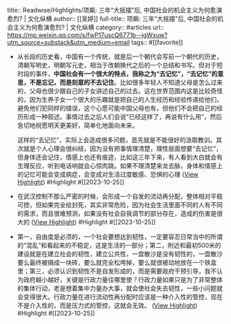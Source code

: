 title:: Readwise/Highlights/项飙: 三年“大摇摆”后, 中国社会的机会主义为何愈演愈烈? | 文化纵横
author:: [[吴婷]]
full-title:: 项飙: 三年“大摇摆”后, 中国社会的机会主义为何愈演愈烈? | 文化纵横
category:: #articles
url:: https://mp.weixin.qq.com/s/fwP17uscQ6771b--jgWxuw?utm_source=substack&utm_medium=email
tags:: #[[favorite]]

- 从长段的历史看，中国有一个传统，就是后一个朝代会写前一个朝代的历史，清朝写明史，明朝写元史，相当于改朝换代之后的一个总结和书写。但对于短时段的事件，**中国社会有一个很大的特点，我称之为“去记忆”，“去记忆”的意思，不是忘记，而是刻意的不去记住**。比如很多年轻人不知道父母是怎么过来的，父母也很少跟自己的子女讲述自己的过去。这在世界范围内这是比较奇怪的，因为生养子女一个很大的乐趣就是把自己的人生经历和经验传递给他们，避免他们犯同样的错误，这个心愿可能中国父母也有，但他们不会把自己的经历形成一种叙述。事情过去之后人们会说“已经这样了，再说有什么用”，然后急切地祝愿明天更美好，简单化地面向未来。
  
  
  
  这样的“去记忆”，实际上会造成很多问题，首先就是不能很好的汲取教训。其次就是个人心理会很纠结，因为没有把事情理清楚，理性层面想要“去记忆”，但身体还会记住，情感上也还有痕迹，比如这三年下来，有人看到大白就会有生理反应，听到电话响就会心惊肉跳。如果不理清楚来龙去脉，身体和情感上的记忆可能会变成病症，会变成对生活过度敏感、恐惧的心理 ([View Highlight](https://read.readwise.io/read/01hdjfdzrb6gfe9xyyyq2p1ftn)) #Highlight #[[2023-10-25]]
- 在武汉控制不那么严密的时候，会形成一个自发的流动再分配，整体相对平稳可控，但如果完全给封死，其实非常危险，因为社会生活里面不同的人有不同的需求，而且很难预测，如果没有社会自我调节的部分存在，造成的伤害是很大的 ([View Highlight](https://read.readwise.io/read/01hdjfetbx2havebzztvy8d89y)) #Highlight #[[2023-10-25]]
- 第一，自由度是必须的，一个社会要想达到韧性，一定要容忍日常当中的所谓的“混乱”和看起来的不稳定，这是生活的一部分；第二，附近和最初500米的建设就是在建立社会的韧性，建立公共性，一盘散沙是没有韧性的，一盘散沙要么最终被搞成一块砖，要么就完全松垮掉，要么就很被动地放在一个铁盒里；第三，必须认识到韧性不是自发形成的，而是需要政府干预引导，我不认为政府越小越好，关键是行政力量往哪里使？行政力量如果只是为了非常整体的集体行动，老是想着集中力量办大事，就会使社会失去韧性，一些小问题就会变得很大。行政力量在进行流动性再分配时应该是一种介入性的管控，现在不是介入性的，而是压力式的管控，这就会无效。 ([View Highlight](https://read.readwise.io/read/01hdjffacaf249xpq8m7pwwrn8)) #Highlight #[[2023-10-25]]